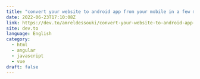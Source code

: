 ```yaml
---
title: "convert your website to android app from your mobile in a few minutes"
date: 2022-06-23T17:10:08Z
link: https://dev.to/amreldessouki/convert-your-website-to-android-app-from-your-mobile-in-a-few-minutes-2457?utm_medium=RSS&utm_source=news.12bit.vn
site: dev.to
language: English
category:
  - html
  - angular
  - javascript
  - vue
draft: false
---
```

